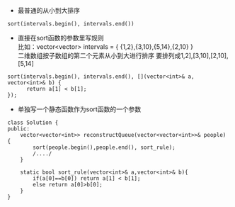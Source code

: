 - 最普通的从小到大排序
```
sort(intervals.begin(), intervals.end())
```
- 直接在sort函数的参数里写规则  
比如：vector<vector<int>> intervals = { {1,2},{3,10},{5,14},{2,10} }  
二维数组按子数组的第二个元素从小到大进行排序
要排列成1,2],[3,10],[2,10],[5,14]
```
sort(intervals.begin(), intervals.end(), [](vector<int>& a, vector<int>& b) {
      return a[1] < b[1];
});
```
                         
- 单独写一个静态函数作为sort函数的一个参数
```
class Solution {
public:
    vector<vector<int>> reconstructQueue(vector<vector<int>>& people) {
        sort(people.begin(),people.end(), sort_rule);
        /..../
    }
        
    static bool sort_rule(vector<int>& a,vector<int>& b){
        if(a[0]==b[0]) return a[1] < b[1];
        else return a[0]>b[0];
    }
}

```

